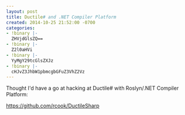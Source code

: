 ```yaml
---
layout: post
title: Ductile# and .NET Compiler Platform
created: 2014-10-25 21:52:00 -0700
categories:
- !binary |-
  ZHVjdGlsZQ==
- !binary |-
  Z2l0aHVi
- !binary |-
  YyMgY29tcGlsZXJz
- !binary |-
  cHJvZ3JhbW1pbmcgbGFuZ3VhZ2Vz
---
```

Thought I'd have a go at hacking at Ductile# with Roslyn/.NET Compiler Platform:

https://github.com/rcook/DuctileSharp


